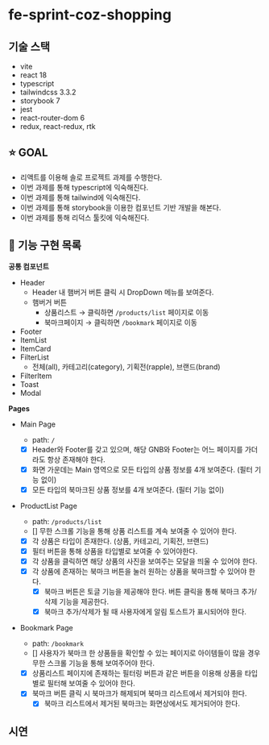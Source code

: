 # fe-sprint-coz-shopping

## 기술 스택

- vite
- react 18
- typescript
- tailwindcss 3.3.2
- storybook 7
- jest
- react-router-dom 6
- redux, react-redux, rtk

## :star: GOAL

- 리액트를 이용해 솔로 프로젝트 과제를 수행한다.
- 이번 과제를 통해 typescript에 익숙해진다.
- 이번 과제를 통해 tailwind에 익숙해진다.
- 이번 과제를 통해 storybook을 이용한 컴포넌트 기반 개발을 해본다.
- 이번 과제를 통해 리덕스 툴킷에 익숙해진다.

## :rocket: 기능 구현 목록

**공통 컴포넌트**

- Header
  - Header 내 햄버거 버튼 클릭 시 DropDown 메뉴를 보여준다.
  - 햄버거 버튼
    - 상품리스트 → 클릭하면 `/products/list` 페이지로 이동
    - 북마크페이지 → 클릭하면 `/bookmark` 페이지로 이동
- Footer
- ItemList
- ItemCard
- FilterList
  - 전체(all), 카테고리(category), 기획전(rapple), 브랜드(brand)
- FilterItem
- Toast
- Modal

**Pages**

- Main Page

  - path: `/`
  - [x] Header와 Footer를 갖고 있으며, 해당 GNB와 Footer는 어느 페이지를 가더라도 항상 존재해야 한다.
  - [x] 화면 가운데는 Main 영역으로 모든 타입의 상품 정보를 4개 보여준다. (필터 기능 없이)
  - [x] 모든 타입의 북마크된 상품 정보를 4개 보여준다. (필터 기능 없이)

- ProductList Page

  - path: `/products/list`
  - [] 무한 스크롤 기능을 통해 상품 리스트를 계속 보여줄 수 있어야 한다.
  - [x] 각 상품은 타입이 존재한다. (상품, 카테고리, 기획전, 브랜드)
  - [x] 필터 버튼을 통해 상품을 타입별로 보여줄 수 있어야한다.
  - [x] 각 상품을 클릭하면 해당 상품의 사진을 보여주는 모달을 띄울 수 있어야 한다.
  - [x] 각 상품에 존재하는 북마크 버튼을 눌러 원하는 상품을 북마크할 수 있어야 한다.
    - [x] 북마크 버튼은 토글 기능을 제공해야 한다. 버튼 클릭을 통해 북마크 추가/삭제 기능을 제공한다.
    - [x] 북마크 추가/삭제가 될 때 사용자에게 알림 토스트가 표시되어야 한다.

- Bookmark Page

  - path: `/bookmark`
  - [] 사용자가 북마크 한 상품들을 확인할 수 있는 페이지로 아이템들이 많을 경우 무한 스크롤 기능을 통해 보여주어야 한다.
  - [x] 상품리스트 페이지에 존재하는 필터링 버튼과 같은 버튼을 이용해 상품을 타입별로 필터해 보여줄 수 있어야 한다.
  - [x] 북마크 버튼 클릭 시 북마크가 해제되며 북마크 리스트에서 제거되야 한다.
    - [x] 북마크 리스트에서 제거된 북마크는 화면상에서도 제거되어야 한다.

## 시연
